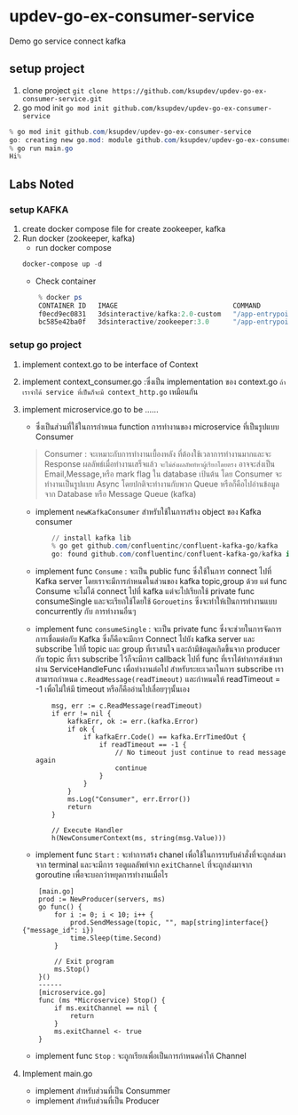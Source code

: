 # updev-go-ex-consumer-service
Demo go service connect kafka

## setup project
1. clone project ``git clone https://github.com/ksupdev/updev-go-ex-consumer-service.git``
2. go mod init ``go mod init github.com/ksupdev/updev-go-ex-consumer-service``
```powershell
% go mod init github.com/ksupdev/updev-go-ex-consumer-service
go: creating new go.mod: module github.com/ksupdev/updev-go-ex-consumer-service
% go run main.go
Hi%   
```

## Labs Noted
### setup KAFKA
1. create docker compose file for create zookeeper, kafka 
2. Run docker (zookeeper, kafka)
    - run docker compose
    ```powershell
    docker-compose up -d
    ```
    - Check container
    ```powershell
        % docker ps
        CONTAINER ID   IMAGE                             COMMAND                  CREATED          STATUS                          PORTS                                        NAMES
        f0ecd9ec0831   3dsinteractive/kafka:2.0-custom   "/app-entrypoint.sh …"   43 seconds ago   Up 40 seconds                   9092/tcp, 0.0.0.0:9094->9094/tcp             updev-go-ex-consumer-service_kafka_1
        bc585e42ba0f   3dsinteractive/zookeeper:3.0      "/app-entrypoint.sh …"   43 seconds ago   Up 42 seconds                   2888/tcp, 0.0.0.0:2181->2181/tcp, 3888/tcp   updev-go-ex-consumer-service_zookeeper_1
    ```
### setup go project
1. implement context.go to be interface of Context
2. implement context_consumer.go :ซึ่งเป็น implementation ของ context.go ``ถ้าเราจำได้ service ที่เป็นก็จะมี context_http.go`` เหมือนกัน
3. implement microservice.go to be ......
    - ซึ่งเป็นส่วนที่ใช้ในการกำหนด function การทำงานของ microservice ที่เป็นรูปแบบ Consumer
    > Consumer : จะเหมาะกับการทำงานเบื้องหลัง ที่ต้องใช้เวลาการทำงานมากและจะ Response ผลลัพธ์เมื่อทำงานเสร็จแล้ว ``จะไม่ส่งผลลัพท์หาผู้เรียกโดยตรง`` อาจจะส่งเป็น Email,Message,หรือ mark flag ใน database เป้นต้น โดย Consumer จะทำงานเป็นรูปแบบ Async โดยปกติจะทำงานกับพวก Queue หรือก็คือไปอ่านข้อมูลจาก Database หรือ Message Queue (kafka)

    - implement ``newKafkaConsumer`` สำหรับใช้ในการสร้าง object ของ Kafka consumer
        ```powershell
            // install kafka lib
            % go get github.com/confluentinc/confluent-kafka-go/kafka
            go: found github.com/confluentinc/confluent-kafka-go/kafka in github.com/confluentinc/confluent-kafka-go v1.6.1
        ```
    - implement func ``Consume`` : จะเป็น public func ซึ่งใช้ในการ connect ไปที่ Kafka server โดยเราจะมีการกำหนดในส่วนของ kafka topic,group ด้วย แต่ func Consume จะไม่ได้ connect ไปที่ kafka แต่จะไปเรียกใช้ private func consumeSingle และจะเรียกใช้โดยใช้ ``Gorouetins`` ซึ่งจะทำให้เป็นการทำงานแบบ concurrently กับ การทำงานอื่นๆ

    - implement func ``consumeSingle`` : จะเป็น private func ซึ่งจะช่วยในการจัดการการเชื่อมต่อกับ Kafka ซึ่งก็คือจะมีการ Connect ไปยัง kafka server และ subscribe ไปที่ topic และ group ที่เราสนใจ และถ้ามีข้อมูลเกิดขึ้นจาก producer กับ topic ที่เรา subscribe ไว้ก็จะมีการ callback ไปที่ func ที่เราได้ทำการส่งเข้ามาผ่าน ServiceHandleFunc เพื่อทำงานต่อไป สำหรับระยะเวลาในการ subscribe เราสามารถกำหนด ``c.ReadMessage(readTimeout)`` และกำหนดให้ readTimeout = -1 เพื่อไม่ให้มี timeout หรือก็คืออ่านไปเลื่อยๆๆนั้นเอง

        ```golang
            msg, err := c.ReadMessage(readTimeout)
            if err != nil {
                kafkaErr, ok := err.(kafka.Error)
                if ok {
                    if kafkaErr.Code() == kafka.ErrTimedOut {
                        if readTimeout == -1 {
                            // No timeout just continue to read message again
                            continue
                        }
                    }
                }
                ms.Log("Consumer", err.Error())
                return
            }

            // Execute Handler
            h(NewConsumerContext(ms, string(msg.Value)))
        ```
    - implement func `Start` : จะทำการสร้ง chanel เพื่อใช้ในการรบรับคำสั่งที่จะถูกส่งมาจาก terminal และจะมีการ รอดูผลลัพท์จาก ``exitChannel`` ที่จะถูกส่งมาจาก goroutine เพื่อจะบอกว่าหยุดการทำงานเมื่อไร 
    ```golang
        [main.go]
        prod := NewProducer(servers, ms)
        go func() {
            for i := 0; i < 10; i++ {
                prod.SendMessage(topic, "", map[string]interface{}{"message_id": i})
                time.Sleep(time.Second)
            }

            // Exit program
            ms.Stop()
        }()
        ------
        [microservice.go]
        func (ms *Microservice) Stop() {
            if ms.exitChannel == nil {
                return
            }
            ms.exitChannel <- true
        }
    ```
    - implement func `Stop` : จะถูกเรียกเพื่อเป็นการกำหนดค่าให้ Channel
4. Implement main.go 
    - implement สำหรับส่วนที่เป็น Consummer
    - implement สำหรับส่วนที่เป็น Producer

    
    